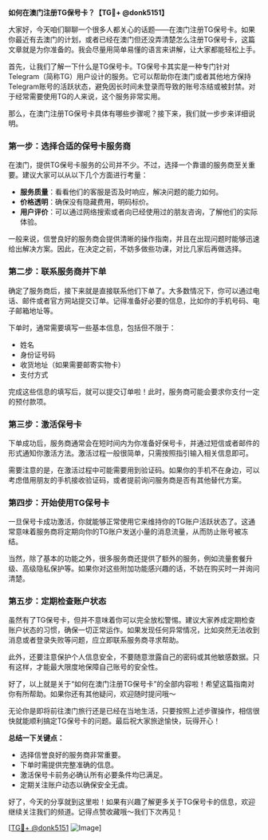 **如何在澳门注册TG保号卡？【TG💪+ @donk5151】**

大家好，今天咱们聊聊一个很多人都关心的话题——在澳门注册TG保号卡。如果你最近有去澳门的计划，或者已经在澳门但还没弄清楚怎么注册TG保号卡，这篇文章就是为你准备的。我会尽量用简单易懂的语言来讲解，让大家都能轻松上手。

首先，让我们了解一下什么是TG保号卡。TG保号卡其实是一种专门针对Telegram（简称TG）用户设计的服务。它可以帮助你在澳门或者其他地方保持Telegram账号的活跃状态，避免因长时间未登录而导致的账号冻结或被封禁。对于经常需要使用TG的人来说，这个服务非常实用。

那么，在澳门注册TG保号卡具体有哪些步骤呢？接下来，我们就一步步来详细说明。

### **第一步：选择合适的保号卡服务商**
在澳门，提供TG保号卡服务的公司并不少。不过，选择一个靠谱的服务商至关重要。建议大家可以从以下几个方面进行考量：
- **服务质量**：看看他们的客服是否及时响应，解决问题的能力如何。
- **价格透明**：确保没有隐藏费用，明码标价。
- **用户评价**：可以通过网络搜索或者向已经使用过的朋友咨询，了解他们的实际体验。

一般来说，信誉良好的服务商会提供清晰的操作指南，并且在出现问题时能够迅速给出解决方案。因此，在决定之前，不妨多做些功课，对比几家后再做选择。

### **第二步：联系服务商并下单**
确定了服务商后，接下来就是直接联系他们下单了。大多数情况下，你可以通过电话、邮件或者官方网站提交订单。记得准备好必要的信息，比如你的手机号码、电子邮箱地址等。

下单时，通常需要填写一些基本信息，包括但不限于：
- 姓名
- 身份证号码
- 收货地址（如果需要邮寄实物卡）
- 支付方式

完成这些信息的填写后，就可以提交订单啦！此时，服务商可能会要求你支付一定的预付款项。

### **第三步：激活保号卡**
下单成功后，服务商通常会在短时间内为你准备好保号卡，并通过短信或者邮件的形式通知你激活方法。激活过程一般很简单，只需按照指引输入相关信息即可。

需要注意的是，在激活过程中可能需要用到验证码。如果你的手机不在身边，可以考虑借用朋友的手机接收验证码，或者提前询问服务商是否有其他替代方案。

### **第四步：开始使用TG保号卡**
一旦保号卡成功激活，你就能够正常使用它来维持你的TG账户活跃状态了。这通常意味着服务商将定期向你的TG账户发送小量的消息流量，从而防止账号被冻结。

当然，除了基本的功能之外，很多服务商还提供了额外的服务，例如流量套餐升级、高级隐私保护等。如果你对这些附加功能感兴趣的话，不妨在购买时一并询问清楚。

### **第五步：定期检查账户状态**
虽然有了TG保号卡，但并不意味着你可以完全放松警惕。建议大家养成定期检查账户状态的习惯，确保一切正常运作。如果发现任何异常情况，比如突然无法收到消息或者登录失败等问题，应立即联系服务商寻求帮助。

此外，还要注意保护个人信息安全，不要随意泄露自己的密码或其他敏感数据。只有这样，才能最大限度地保障自己账号的安全性。

好了，以上就是关于“如何在澳门注册TG保号卡”的全部内容啦！希望这篇指南对你有所帮助。如果你还有其他疑问，欢迎随时提问哦～

无论你是即将前往澳门旅行还是已经在当地生活，只要按照上述步骤操作，相信很快就能顺利搞定TG保号卡的问题。最后祝大家旅途愉快，玩得开心！

**总结一下关键点：**
- 选择信誉良好的服务商非常重要。
- 下单时需提供完整准确的信息。
- 激活保号卡前务必确认所有必要条件均已满足。
- 定期关注账户动态以确保安全无虞。

好了，今天的分享就到这里啦！如果有兴趣了解更多关于TG保号卡的信息，欢迎继续关注我们的频道。记得点赞收藏哦～我们下次再见！

[[TG💪+ @donk5151](https://t.me/s/donk5151) ![Image](https://i.postimg.cc/rwNCRYN7/Snipaste-2025-04-30-17-27-05.png)]